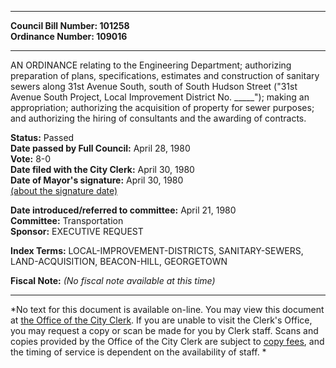 * * * * *  
  
**Council Bill Number: [](#h0)[](#h2)101258**   
**Ordinance Number: 109016**  
  
* * * * *  
  
AN ORDINANCE relating to the Engineering Department; authorizing preparation of plans, specifications, estimates and construction of sanitary sewers along 31st Avenue South, south of South Hudson Street ("31st Avenue South Project, Local Improvement District No. \_\_\_\_\_"); making an appropriation; authorizing the acquisition of property for sewer purposes; and authorizing the hiring of consultants and the awarding of contracts.  
  
**Status:** Passed   
**Date passed by Full Council:** April 28, 1980   
**Vote:** 8-0   
**Date filed with the City Clerk:** April 30, 1980   
**Date of Mayor's signature:** April 30, 1980   
[(about the signature date)](/~public/approvaldate.htm)   
  
  
**Date introduced/referred to committee:** April 21, 1980   
**Committee:** Transportation   
**Sponsor:** EXECUTIVE REQUEST   
  
**Index Terms:** LOCAL-IMPROVEMENT-DISTRICTS, SANITARY-SEWERS, LAND-ACQUISITION, BEACON-HILL, GEORGETOWN  
  
**Fiscal Note:** *(No fiscal note available at this time)*  
  
* * * * *  
  
*No text for this document is available on-line. You may view this document at [the Office of the City Clerk](http://www.seattle.gov/leg/clerk/contactUs.htm). If you are unable to visit the Clerk's Office, you may request a copy or scan be made for you by Clerk staff. Scans and copies provided by the Office of the City Clerk are subject to [copy fees](http://clerk.seattle.gov/~public/clerkfees.htm), and the timing of service is dependent on the availability of staff. *  
  
  
